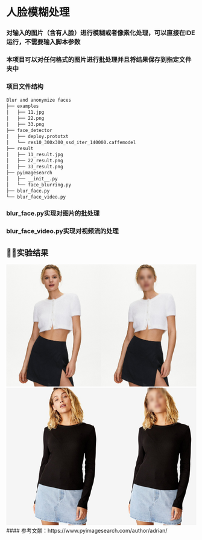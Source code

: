 # 人脸模糊处理
### 对输入的图片（含有人脸）进行模糊或者像素化处理，可以直接在IDE运行，不需要输入脚本参数
### 本项目可以对任何格式的图片进行批处理并且将结果保存到指定文件夹中
### 项目文件结构
    Blur and anonymize faces
    ├── examples
    │   ├── 11.jpg
    │   ├── 22.png
    │   ├── 33.png
    ├── face_detector
    │   ├── deploy.prototxt
    │   └── res10_300x300_ssd_iter_140000.caffemodel
    ├── result
    │   ├── 11_result.jpg
    │   ├── 22_result.png
    │   ├── 33_result.png
    ├── pyimagesearch
    │   ├── __init__.py
    │   └── face_blurring.py
    ├── blur_face.py
    └── blur_face_video.py
### blur_face.py实现对图片的批处理
### blur_face_video.py实现对视频流的处理



## 🐱‍🏍实验结果
<img src="https://raw.githubusercontent.com/tianbing111/Blur-face/main/result/11.jpgresult.png"/>
<img src="https://raw.githubusercontent.com/tianbing111/Blur-face/main/result/33.jpgresult.png"/>
#### 参考文献：https://www.pyimagesearch.com/author/adrian/
